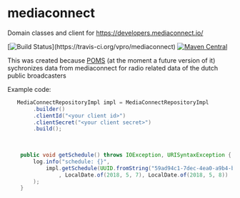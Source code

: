 # mediaconnect
Domain classes and client for https://developers.mediaconnect.io/


[![Build Status](https://travis-ci.org/vpro/mediaconnect.svg?)](https://travis-ci.org/vpro/mediaconnect)
[![Maven Central](https://maven-badges.herokuapp.com/maven-central/nl.vpro/mediaconnect/badge.svg?style=plastic)](https://maven-badges.herokuapp.com/maven-central/nl.vpro/mediaconnect)


This was created because [POMS](https://rs.poms.omroep.nl/v3) (at the moment a future version of it) sychronizes data from mediaconnect for radio related data of the dutch public broadcasters


Example code:
```java
   MediaConnectRepositoryImpl impl = MediaConnectRepositoryImpl
        .builder()
        .clientId("<your client id>")
        .clientSecret("<your client secret>")
        .build();

 
   
    public void getSchedule() throws IOException, URISyntaxException {
        log.info("schedule: {}",
            impl.getSchedule(UUID.fromString("59ad94c1-7dec-4ea0-a9b4-b9eb4b6cfb16") // Channel.RAD5)
                , LocalDate.of(2018, 5, 7), LocalDate.of(2018, 5, 8))
        );
    }
```
